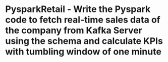 # PysparkRetail - Write the Pyspark code to fetch real-time sales data of the company from Kafka Server using the schema and calculate KPIs with tumbling window of one minute
